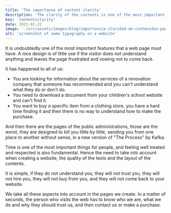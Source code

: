 ```yaml
---
title: 'The importance of content clarity'
description: 'The clarity of the contents is one of the most important characteristics. A nice design is of little use if the visitor does not understand anything and leaves the page frustrated.'
key: 'contentsclarity'
date: 2022-01-22
image: './src/assets/images/blog/importancia-claridad-de-contenidos-pagina-web.jpg'
alt: 'screenshot of some typography on a website'
---
```


It is undoubtedly one of the most important features that a web page must have.
A nice design is of little use if the visitor does not understand anything and leaves the page frustrated and vowing not to come back.

It has happened to all of us:

- You are looking for information about the services of a renovation company that someone has recommended and you can't understand what they do or don't do.
- You need to download a document from your children's school website and can't find it.
- You want to buy a specific item from a clothing store, you have a hard time finding it and then there is no way to understand how to make the purchase.

And then there are the pages of the public administrations, those are the worst, they are designed to kill you little by little, sending you from one place to another without sense, in a new version of "The Process" by Kafka.

Time is one of the most important things for people, and feeling well treated and respected is also fundamental. Hence the need to take into account when creating a website, the quality of the texts and the layout of the contents.

It is simple, if they do not understand you, they will not trust you, they will not hire you, they will not buy from you, and they will not come back to your website.

We take all these aspects into account in the pages we create. In a matter of seconds, the person who visits the web has to know who we are, what we do and why they should trust us, and then contact us or make a purchase.
